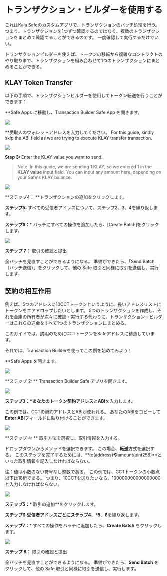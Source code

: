 # トランザクション・ビルダーを使用する

これはKaia Safeのカスタムアプリで、トランザクションのバッチ処理を行う。 つまり、トランザクションを1つずつ確認するのではなく、複数のトランザクションをまとめて確認することができるのです。 一度確認して実行するだけでいい。

トランザクションビルダーを使えば、トークンの移転から複雑なコントラクトのやり取りまで、トランザクションを組み合わせて1つのトランザクションにまとめることができる。

## KLAY Token Transfer <a id="token-transfer"></a>

以下の手順で、トランザクションビルダーを使用してトークン転送を行うことができます：

\*\*Safe Apps に移動し、Transaction Builder Safe App を開きます。

![](/img/build/tools/kaia-safe/ks-tx-builder.png)

\*\*受取人のウォレットアドレスを入力してください。 For this guide, kindly skip the ABI field as we are trying to execute KLAY transfer transaction.

![](/img/build/tools/kaia-safe/tx-builder-token-recipient-addr.png)

**Step 3:** Enter the KLAY value you want to send.

> Note: In this guide, we are sending 1 KLAY, so we entered 1 in the **KLAY value** input field. You can input any amount here, depending on your Safe's KLAY balance.

![](/img/build/tools/kaia-safe/tx-builder-token-trf-value.png)

\*\*ステップ4： \*\*トランザクションの追加をクリックします。

**ステップ5:** すべての受信者アドレスについて、ステップ2、3、4を繰り返します。

**ステップ6：**\* バッチにすべての操作を追加したら、[Create Batch]をクリックします。

![](/img/build/tools/kaia-safe/token-trf-tx-builder.gif)

**ステップ 7：** 取引の確認と提出

全バッチを見直すことができるようになる。 準備ができたら、「Send Batch（バッチ送信）」をクリックして、他の Safe 取引と同様に取引を送信し、実行します。

## 契約の相互作用<a id="contract-interactions"></a>

例えば、5つのアドレスに10CCTトークンというように、長いアドレスリストにトークンをエアドロップしたいとします。 5つのトランザクションを作成し、それを金庫の所有者が次々に確認・実行する代わりに、トランザクション・ビルダーはこれらの送金をすべて1つのトランザクションにまとめる。

このガイドでは、説明のためにCCTトークンをSafeアドレスに鋳造しています。

それでは、Transaction Builderを使ってこの例を始めてみよう！

\*\*Safe Apps を開きます。

![](/img/build/tools/kaia-safe/ks-tx-builder.png)

\*\*ステップ 2: \*\* Transaction Builder Safe アプリを開きます。

![](/img/build/tools/kaia-safe/ks-use-tx-builder.png)

**ステップ3：\***あなたの**トークン契約アドレス**と**ABI**を入力します。

この例では、CCTの契約アドレスとABIが使われる。 あなたのABIをコピーして**Enter ABI**フィールドに貼り付けることができます。

![](/img/build/tools/kaia-safe/kaia-safe-tx-builder-init.gif)

\*\*ステップ 4: \*\* 取引方法を選択し、取引情報を入力する。

ドロップダウンからメソッドを選択できます。 この場合、**転送**方式を選択する。 このステップを完了するためには、\*\*to(address)**や**amount(uint256)\*\*といった取引情報を記入しなければならない。

注：値は小数のない符号なし整数である。 この例では、CCTトークンの小数点以下は18桁である。 つまり、10CCTを送りたいなら、100000000000000000と入力しなければならない。

![](/img/build/tools/kaia-safe/kaia-safe-tx-builder-details.gif)

**ステップ5：**\* 取引の追加\*\*をクリックします。

**ステップ6:**受信者アドレスごとにステップ**4**、\***5**、**6**を繰り返します。

**ステップ7：**\* すべての操作をバッチに追加したら、**Create Batch** をクリックします。

![](/img/build/tools/kaia-safe/kaia-safe-tx-builder-batch.gif)

**ステップ 8：** 取引の確認と提出

全バッチを見直すことができるようになる。 準備ができたら、**Send Batch** をクリックして、他の Safe 取引と同様に取引を送信し、実行します。
